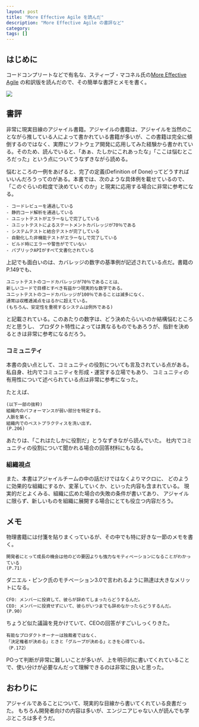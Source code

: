 ```yaml
---
layout: post
title: "More Effective Agile を読んだ"
description: "More Effective Agile の書評など"
category: 
tags: []
---
```


## はじめに

コードコンプリートなどで有名な、スティーブ・マコネル氏の[More Effective Agile](https://www.nikkeibp.co.jp/atclpubmkt/book/20/P86580/) の和訳版を読んだので、その簡単な書評とメモを書く。

<a target="_blank"  href="https://www.amazon.co.jp/gp/product/B089KFKB5H/ref=as_li_tl?ie=UTF8&camp=247&creative=1211&creativeASIN=B089KFKB5H&linkCode=as2&tag=iwashi86-22&linkId=b6f5782125ea597f2099024aba23934f"><img border="0" src="//ws-fe.amazon-adsystem.com/widgets/q?_encoding=UTF8&MarketPlace=JP&ASIN=B089KFKB5H&ServiceVersion=20070822&ID=AsinImage&WS=1&Format=_SL250_&tag=iwashi86-22" ></a><img src="//ir-jp.amazon-adsystem.com/e/ir?t=iwashi86-22&l=am2&o=9&a=B089KFKB5H" width="1" height="1" border="0" alt="" style="border:none !important; margin:0px !important;" />

## 書評

非常に現実目線のアジャイル書籍。アジャイルの書籍は、アジャイルを当然のことながら推している人によって書かれている書籍が多いが、この書籍は完全に傾倒するのではなく、実際にソフトウェア開発に応用してみた経験から書かれている。そのため、読んでいると、「あぁ、たしかにこれあったな」「ここは悩むところだった」という点についてうなずきながら読める。

悩むところの一例をあげると、完了の定義(Definition of Done)ってどうすればいいんだろうってのがある。本書では、次のような具体例を載せているので、「このぐらいの粒度で決めていくのか」と現実に応用する場合に非常に参考になる。

```
- コードレビューを通過している
- 静的コード解析を通過している
- ユニットテストがエラーなしで完了している
- ユニットテストによるステートメントカバレッジが70％である
- システムテストと結合テストが完了している
- 自動化した非機能テストがエラーなしで完了している
- ビルド時にエラーや警告がでていない
- パブリックAPIがすべて文書化されている
```

上記でも面白いのは、カバレッジの数字の基準例が記述されている点だ。書籍のP.149でも、

```
ユニットテストのコードカバレッジが70％であることは、
新しいコードで目標とすべき有益かつ現実的な数字である。
ユニットテストのコードカバレッジが100％であることは滅多になく、
通常は収穫逓減点をはるかに超えている。
(もちろん、安定性を重視するシステムは例外である)
```

と記載されている。このあたりの数字は、どう決めたらいいのか結構悩むところだと思うし、
プロダクト特性によっては異なるものでもあろうが、指針を決めるときは非常に参考になるだろう。

### コミュニティ

本書の良い点として、コミュニティの役割についても言及されている点がある。
私自身、社内でコミュニティを形成・運営する立場でもあり、
コミュニティの有用性について述べられている点は非常に参考になった。

たとえば、

```
(以下一部の抜粋)
組織内のパフォーマンスが弱い部分を特定する。
人脈を築く。
組織内でのベストプラクティスを洗い出す。
(P.206)
```

あたりは、「これはたしかに役割だ」とうなずきながら読んでいた。
社内でコミュニティの役割について聞かれる場合の回答材料にもなる。

### 組織視点

また、本書はアジャイルチームの中の話だけではなくよりマクロに、
どのように効果的な組織にするか、変革していくか、といった内容も含まれている。
現実的だとよくみる、組織に広めた場合の失敗の条件が書いてあり、
アジャイルに限らず、新しいものを組織に展開する場合にとても役立つ内容だろう。

## メモ

物理書籍には付箋を貼りまくっているが、その中でも特に好きな一節のメモを書く。

```
開発者にとって成長の機会は他のどの要因よりも強力なモティベーションになることがわかっている
(P.71)
```

ダニエル・ピンク氏のモチベーション3.0で言われるように熟達は大きなメリットになる。

```
CFO: メンバーに投資して、彼らが辞めてしまったらどうするんだ。
CEO: メンバーに投資せずにいて、彼らがいつまでも辞めなかったらどうするんだ。
(P.90)
```

ちょうど似た議論を見かけていて、CEOの回答がすごいしっくりきた。

```
有能なプロダクトオーナーは独裁者ではなく、
「決定権者が決める」ときと「グループが決める」ときを心得ている。
（P.172）
```

POって判断が非常に難しいことが多いが、上を明示的に書いてくれていることで、使い分けが必要なんだって理解できるのは非常に良いと思った。

## おわりに

アジャイルであることについて、現実的な目線から書いてくれている良書だった。
もちろん開発者向けの内容は多いが、エンジニアじゃない人が読んでも学ぶところは多そうだ。
